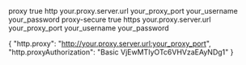 <settings>
    <proxies>
        <proxy>
            <id>proxy</id>
            <active>true</active>
            <protocol>http</protocol>
            <host>your.proxy.server.url</host>
            <port>your_proxy_port</port>
            <username>your_username</username>
            <password>your_password</password>
        </proxy>
        <proxy>
            <id>proxy-secure</id>
            <active>true</active>
            <protocol>https</protocol>
            <host>your.proxy.server.url</host>
            <port>your_proxy_port</port>
            <username>your_username</username>
            <password>your_password</password>
        </proxy>
    </proxies>
</settings>


{
    "http.proxy": "http://your.proxy.server.url:your_proxy_port",
    "http.proxyAuthorization": "Basic VjEwMTIyOTc6VHVzaEAyNDg1"
}